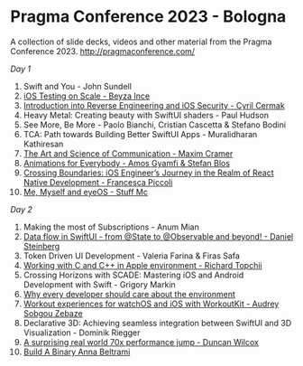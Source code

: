 # Pragma Conference 2023 - Bologna 
 A collection of slide decks, videos and other material from the Pragma Conference 2023. http://pragmaconference.com/

*Day 1* 
 1. Swift and You - John Sundell
 2. [iOS Testing on Scale - Beyza Ince](https://github.com/pragmamark/pragmaconf23/files/12859590/iOS_Testing_on_Scale___Beyza_Ince.pdf) 
 3. [Introduction into Reverse Engineering and iOS Security - Cyril Cermak](https://github.com/pragmamark/pragmaconf23/files/12859785/Introduction_into_reverse_security___Cyril_Cermak.pdf)
 4. Heavy Metal: Creating beauty with SwiftUI shaders - Paul Hudson
 5. See More, Be More - Paolo Bianchi, Cristian Cascetta & Stefano Bodini
 6. TCA: Path towards Building Better SwiftUI Apps - Muralidharan Kathiresan
 7. [The Art and Science of Communication - Maxim Cramer](https://github.com/pragmamark/pragmaconf23/files/12872371/The_Art_and_Science_of_Communication___Maxim_Cramer.pdf)
 8. [Animations for Everybody - Amos Gyamfi & Stefan Blos](https://github.com/pragmamark/pragmaconf23/files/12859801/Animations_for_everyone___Amos_Gyamfi._Stefan_Blos.pdf)
 9. [Crossing Boundaries: iOS Engineer’s Journey in the Realm of React Native Development - Francesca Piccoli](https://github.com/pragmamark/pragmaconf23/files/13071618/Crossing_Boundaries_iOS_Engineers_Journey_in_the_Realm_of_React_Native_Development___Francesca_Piccoli.pdf)
 10. [Me, Myself and eyeOS - Stuff Mc](https://speakerdeck.com/stuffmc/me-myself-and-eyeos)

*Day 2* 
 1. Making the most of Subscriptions - Anum Mian
 2. [Data flow in SwiftUI - from @State to @Observable and beyond! - Daniel Steinberg](https://github.com/pragmamark/pragmaconf23/files/12859806/Data_Flow_in_SwiftUI___Daniel_Steinberg.pdf)
 3. Token Driven UI Development - Valeria Farina & Firas Safa
 4. [Working with C and C++ in Apple environment - Richard Topchii](https://github.com/pragmamark/pragmaconf23/files/12859569/Working_with_C._C%2B%2B_._Swift___Richard_Topchii.pdf) 
 5. Crossing Horizons with SCADE: Mastering iOS and Android Development with Swift - Grigory Markin
 6. [Why every developer should care about the environment](https://speakerdeck.com/stuffmc/why-every-developer-should-care-about-the-environment)
 7. [Workout experiences for watchOS and iOS with WorkoutKit - Audrey Sobgou Zebaze](https://github.com/pragmamark/pragmaconf23/files/12878249/Workout.experiences.for.watchOS.and.iOS.with.WorkoutKit.-.Audrey.Sobgou.Zebaze.pdf)
 8. Declarative 3D: Achieving seamless integration between SwiftUI and 3D Visualization - Dominik Riegger
 9. [A surprising real world 70x performance jump - Duncan Wilcox](https://github.com/pragmamark/pragmaconf23/files/12859561/A_surprising_real_world_70x_performance_jump___Duncan_Wilcox.pdf) 
 10. [Build A Binary Anna Beltrami](https://www.canva.com/design/DAFqavnayaQ/s2oza_D6POU9ZJgdIR2JBg/view)
